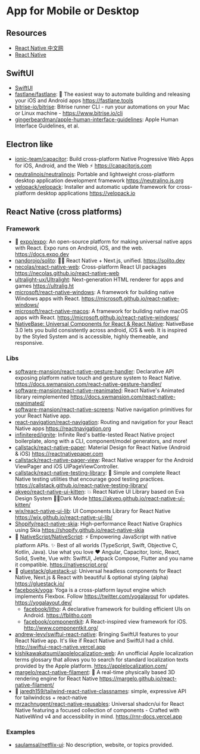 # App for Mobile or Desktop

## Resources

- [React Native 中文网](https://reactnative.cn/)
- [React Native](https://reactnative.dev/)

## SwiftUI

- [SwiftUI](https://developer.apple.com/xcode/swiftui/)
- [fastlane/fastlane](https://github.com/fastlane/fastlane): 🚀 The easiest way to automate building and releasing your iOS and Android apps <https://fastlane.tools>
- [bitrise-io/bitrise](https://github.com/bitrise-io/bitrise): Bitrise runner CLI - run your automations on your Mac or Linux machine - <https://www.bitrise.io/cli>
- [gingerbeardman/apple-human-interface-guidelines](https://github.com/gingerbeardman/apple-human-interface-guidelines): Apple Human Interface Guidelines, et al.

## Electron like

- [ionic-team/capacitor](https://github.com/ionic-team/capacitor): Build cross-platform Native Progressive Web Apps for iOS, Android, and the Web ⚡️ <https://capacitorjs.com>
- [neutralinojs/neutralinojs](https://github.com/neutralinojs/neutralinojs): Portable and lightweight cross-platform desktop application development framework <https://neutralino.js.org>
- [velopack/velopack](https://github.com/velopack/velopack): Installer and automatic update framework for cross-platform desktop applications <https://velopack.io>

## React Native (cross platforms)

### Framework

- 🌟 [expo/expo](https://github.com/expo/expo): An open-source platform for making universal native apps with React. Expo runs on Android, iOS, and the web. <https://docs.expo.dev>
- [nandorojo/solito](https://github.com/nandorojo/solito): 🧍‍♂️ React Native + Next.js, unified. <https://solito.dev>
- [necolas/react-native-web](https://github.com/necolas/react-native-web): Cross-platform React UI packages <https://necolas.github.io/react-native-web>
- [ultralight-ux/Ultralight](https://github.com/ultralight-ux/Ultralight): Next-generation HTML renderer for apps and games <https://ultralig.ht>
- [microsoft/react-native-windows](https://github.com/microsoft/react-native-windows): A framework for building native Windows apps with React. <https://microsoft.github.io/react-native-windows/>
- [microsoft/react-native-macos](https://github.com/microsoft/react-native-macos): A framework for building native macOS apps with React. <https://microsoft.github.io/react-native-windows/>
- [NativeBase: Universal Components for React & React Native](https://nativebase.io/): NativeBase 3.0 lets you build consistently across android, iOS & web. It is inspired by the Styled System and is accessible, highly themeable, and responsive.

### Libs

- [software-mansion/react-native-gesture-handler](https://github.com/software-mansion/react-native-gesture-handler): Declarative API exposing platform native touch and gesture system to React Native. <https://docs.swmansion.com/react-native-gesture-handler/>
- [software-mansion/react-native-reanimated](https://github.com/software-mansion/react-native-reanimated): React Native's Animated library reimplemented <https://docs.swmansion.com/react-native-reanimated/>
- [software-mansion/react-native-screens](https://github.com/software-mansion/react-native-screens): Native navigation primitives for your React Native app.
- [react-navigation/react-navigation](https://github.com/react-navigation/react-navigation): Routing and navigation for your React Native apps <https://reactnavigation.org>
- [infinitered/ignite](https://github.com/infinitered/ignite): Infinite Red's battle-tested React Native project boilerplate, along with a CLI, component/model generators, and more!
- [callstack/react-native-paper](https://github.com/callstack/react-native-paper): Material Design for React Native (Android & iOS) <https://reactnativepaper.com>
- [callstack/react-native-pager-view](https://github.com/callstack/react-native-pager-view): React Native wrapper for the Android ViewPager and iOS UIPageViewController.
- [callstack/react-native-testing-library](https://github.com/callstack/react-native-testing-library): 🦉 Simple and complete React Native testing utilities that encourage good testing practices. <https://callstack.github.io/react-native-testing-library/>
- [akveo/react-native-ui-kitten](https://github.com/akveo/react-native-ui-kitten): 💥 React Native UI Library based on Eva Design System 🌚✨Dark Mode <https://akveo.github.io/react-native-ui-kitten/>
- [wix/react-native-ui-lib](https://github.com/wix/react-native-ui-lib): UI Components Library for React Native <https://wix.github.io/react-native-ui-lib/>
- [Shopify/react-native-skia](https://github.com/Shopify/react-native-skia): High-performance React Native Graphics using Skia <https://shopify.github.io/react-native-skia>
- 🌟 [NativeScript/NativeScript](https://github.com/NativeScript/NativeScript): ⚡ Empowering JavaScript with native platform APIs. ✨ Best of all worlds (TypeScript, Swift, Objective C, Kotlin, Java). Use what you love ❤️ Angular, Capacitor, Ionic, React, Solid, Svelte, Vue with: SwiftUI, Jetpack Compose, Flutter and you name it compatible. <https://nativescript.org/>
- 🌟 [gluestack/gluestack-ui](https://github.com/gluestack/gluestack-ui): Universal headless components for React Native, Next.js & React with beautiful & optional styling (alpha) <https://gluestack.io/>
- [facebook/yoga](https://github.com/facebook/yoga): Yoga is a cross-platform layout engine which implements Flexbox. Follow https://twitter.com/yogalayout for updates. <https://yogalayout.dev/>
  - [facebook/litho](https://github.com/facebook/litho): A declarative framework for building efficient UIs on Android. <https://fblitho.com>
  - [facebook/componentkit](https://github.com/facebook/componentkit): A React-inspired view framework for iOS. <http://www.componentkit.org/>
- [andrew-levy/swiftui-react-native](https://github.com/andrew-levy/swiftui-react-native): Bringing SwiftUI features to your React Native app. It's like if React Native and SwiftUI had a child. <http://swiftui-react-native.vercel.app>
- [kishikawakatsumi/applelocalization-web](https://github.com/kishikawakatsumi/applelocalization-web): An unofficial Apple localization terms glossary that allows you to search for standard localization texts provided by the Apple platform. <https://applelocalization.com/>
- [margelo/react-native-filament](https://github.com/margelo/react-native-filament): 🐧 A real-time physically based 3D rendering engine for React Native <https://margelo.github.io/react-native-filament/>
- 🌟 [jaredh159/tailwind-react-native-classnames](https://github.com/jaredh159/tailwind-react-native-classnames): simple, expressive API for tailwindcss + react-native
- [mrzachnugent/react-native-reusables](https://github.com/mrzachnugent/react-native-reusables): Universal shadcn/ui for React Native featuring a focused collection of components - Crafted with NativeWind v4 and accessibility in mind. <https://rnr-docs.vercel.app>

### Examples

- [saulamsal/netflix-ui](https://github.com/saulamsal/netflix-ui): No description, website, or topics provided.
